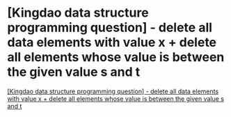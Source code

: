 # [Kingdao data structure programming question] - delete all data elements with value x + delete all elements whose value is between the given value s and t
[[Kingdao data structure programming question] - delete all data elements with value x + delete all elements whose value is between the given value s and t](https://aiwithcloud.com/2022/09/15/kingdao_data_structure_programming_question___delete_all_data_elements_with_value_x__delete_all_elements_whose_value_is_between_the_given_value_s_and_t/)